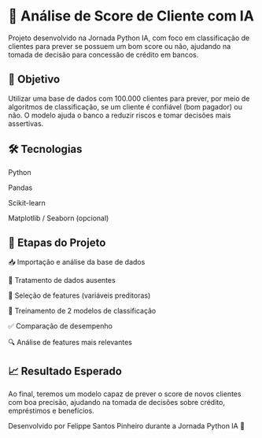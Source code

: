 # 🤖 Análise de Score de Cliente com IA

Projeto desenvolvido na Jornada Python IA, com foco em classificação de clientes para prever se possuem um bom score ou não, ajudando na tomada de decisão para concessão de crédito em bancos.

## 🎯 Objetivo

Utilizar uma base de dados com 100.000 clientes para prever, por meio de algoritmos de classificação, se um cliente é confiável (bom pagador) ou não. O modelo ajuda o banco a reduzir riscos e tomar decisões mais assertivas.

## 🛠️ Tecnologias

Python 

Pandas

Scikit-learn

Matplotlib / Seaborn (opcional)

## 📌 Etapas do Projeto

📥 Importação e análise da base de dados

🧹 Tratamento de dados ausentes

🎯 Seleção de features (variáveis preditoras)

🤖 Treinamento de 2 modelos de classificação

✅ Comparação de desempenho

🔍 Análise de features mais relevantes

## 📈 Resultado Esperado

Ao final, teremos um modelo capaz de prever o score de novos clientes com boa precisão, ajudando na tomada de decisões sobre crédito, empréstimos e benefícios.

Desenvolvido por Felippe Santos Pinheiro durante a Jornada Python IA 🚀

